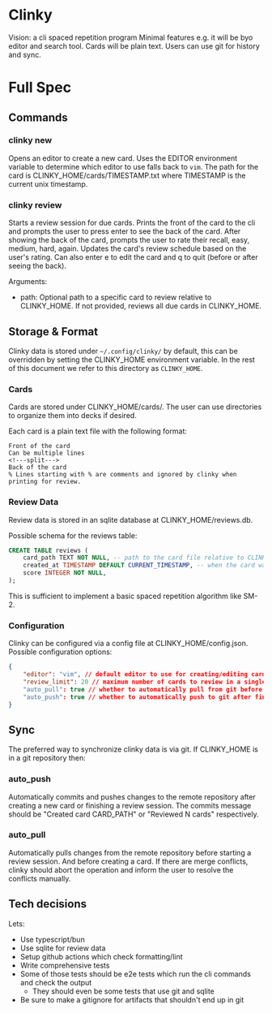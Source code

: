# Clinky

Vision: a cli spaced repetition program
Minimal features e.g. it will be byo editor and search tool. Cards will be plain text. Users can use git for history and sync.

# Full Spec

## Commands

### clinky new

Opens an editor to create a new card. Uses the EDITOR environment variable to determine which editor to use falls back to `vim`. The path for the card is CLINKY_HOME/cards/TIMESTAMP.txt where TIMESTAMP is the current unix timestamp.

### clinky review

Starts a review session for due cards. Prints the front of the card to the cli and prompts the user to press enter to see the back of the card. After showing the back of the card, prompts the user to rate their recall, easy, medium, hard, again. Updates the card's review schedule based on the user's rating. Can also enter e to edit the card and q to quit (before or after seeing the back).

Arguments:
* path: Optional path to a specific card to review relative to CLINKY_HOME. If not provided, reviews all due cards in CLINKY_HOME.

## Storage & Format

Clinky data is stored under `~/.config/clinky/` by default, this can be overridden by setting the CLINKY_HOME environment variable. In the rest of this document we refer to this directory as `CLINKY_HOME`.

### Cards

Cards are stored under CLINKY_HOME/cards/. The user can use directories to organize them into decks if desired.

Each card is a plain text file with the following format:
```
Front of the card
Can be multiple lines
<!---split--->
Back of the card
% Lines starting with % are comments and ignored by clinky when printing for review.
```

### Review Data

Review data is stored in an sqlite database at CLINKY_HOME/reviews.db.

Possible schema for the reviews table:

```sql
CREATE TABLE reviews (
    card_path TEXT NOT NULL, -- path to the card file relative to CLINKY_HOME/cards/
    created_at TIMESTAMP DEFAULT CURRENT_TIMESTAMP, -- when the card was reviewed
    score INTEGER NOT NULL,
);
```

This is sufficient to implement a basic spaced repetition algorithm like SM-2.

### Configuration

Clinky can be configured via a config file at CLINKY_HOME/config.json. Possible configuration options:
```json
{
    "editor": "vim", // default editor to use for creating/editing cards
    "review_limit": 20 // maximum number of cards to review in a single session
    "auto_pull": true // whether to automatically pull from git before starting a review session
    "auto_push": true // whether to automatically push to git after finishing a review session or creating a card
}
```

## Sync

The preferred way to synchronize clinky data is via git. If CLINKY_HOME is in a git repository then:

### auto_push

Automatically commits and pushes changes to the remote repository after creating a new card or finishing a review session. The commits message should be "Created card CARD_PATH" or "Reviewed N cards" respectively.

### auto_pull

Automatically pulls changes from the remote repository before starting a review session. And before creating a card. If there are merge conflicts, clinky should abort the operation and inform the user to resolve the conflicts manually.


## Tech decisions

Lets:
* Use typescript/bun
* Use sqlite for review data
* Setup github actions which check formatting/lint
* Write comprehensive tests
* Some of those tests should be e2e tests which run the cli commands and check the output
    * They should even be some tests that use git and sqlite
* Be sure to make a gitignore for artifacts that shouldn't end up in git
